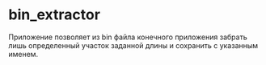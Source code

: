 # bin_extractor
Приложение позволяет из bin файла конечного приложения забрать лишь определенный участок заданной длины и сохранить с указанным именем.
